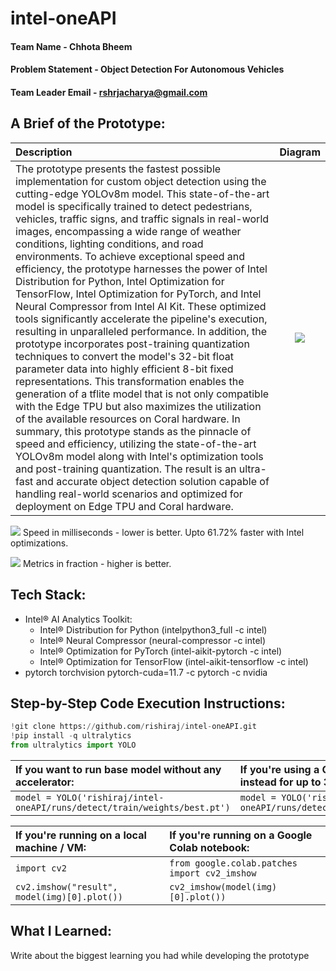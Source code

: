 # intel-oneAPI

#### Team Name - Chhota Bheem
#### Problem Statement - Object Detection For Autonomous Vehicles
#### Team Leader Email - rshrjacharya@gmail.com

## A Brief of the Prototype:
| Description | Diagram |
| :--- | :---: |
| The prototype presents the fastest possible implementation for custom object detection using the cutting-edge YOLOv8m model. This state-of-the-art model is specifically trained to detect pedestrians, vehicles, traffic signs, and traffic signals in real-world images, encompassing a wide range of weather conditions, lighting conditions, and road environments. To achieve exceptional speed and efficiency, the prototype harnesses the power of Intel Distribution for Python, Intel Optimization for TensorFlow, Intel Optimization for PyTorch, and Intel Neural Compressor from Intel AI Kit. These optimized tools significantly accelerate the pipeline's execution, resulting in unparalleled performance. In addition, the prototype incorporates post-training quantization techniques to convert the model's 32-bit float parameter data into highly efficient 8-bit fixed representations. This transformation enables the generation of a tflite model that is not only compatible with the Edge TPU but also maximizes the utilization of the available resources on Coral hardware. In summary, this prototype stands as the pinnacle of speed and efficiency, utilizing the state-of-the-art YOLOv8m model along with Intel's optimization tools and post-training quantization. The result is an ultra-fast and accurate object detection solution capable of handling real-world scenarios and optimized for deployment on Edge TPU and Coral hardware. | ![](https://raw.githubusercontent.com/rishiraj/intel-oneAPI/main/runs/detect/train/weights/best_saved_model/best_full_integer_quant_edgetpu.svg) |

![](https://raw.githubusercontent.com/rishiraj/intel-oneAPI/main/wandb/model.png)
Speed in milliseconds - lower is better. Upto 61.72% faster with Intel optimizations.

![](https://raw.githubusercontent.com/rishiraj/intel-oneAPI/main/wandb/metrics.png)
Metrics in fraction - higher is better.


## Tech Stack:
* Intel® AI Analytics Toolkit:
  * Intel® Distribution for Python (intelpython3_full -c intel)
  * Intel® Neural Compressor (neural-compressor -c intel)
  * Intel® Optimization for PyTorch (intel-aikit-pytorch -c intel)
  * Intel® Optimization for TensorFlow (intel-aikit-tensorflow -c intel)
* pytorch torchvision pytorch-cuda=11.7 -c pytorch -c nvidia

## Step-by-Step Code Execution Instructions:
```python
!git clone https://github.com/rishiraj/intel-oneAPI.git
!pip install -q ultralytics
from ultralytics import YOLO
```
| If you want to run base model without any accelerator: | If you're using a CPU, use the following instead for up to 3x CPU speedup: | If you're using a GPU, use the following instead for up to 5x GPU speedup: | If you're using an Edge TPU, use the following instead for up to 10x TPU speedup: |
| :--- | :--- | :--- | :--- |
| `model = YOLO('rishiraj/intel-oneAPI/runs/detect/train/weights/best.pt')` | `model = YOLO('rishiraj/intel-oneAPI/runs/detect/train/weights/best.onnx')` | `model = YOLO('rishiraj/intel-oneAPI/runs/detect/train/weights/best.engine')` | `model = YOLO('rishiraj/intel-oneAPI/runs/detect/train/weights/best_saved_model/best_full_integer_quant_edgetpu.tflite')` |

| If you're running on a local machine / VM: | If you're running on a Google Colab notebook: |
| :--- | :--- |
| `import cv2` | `from google.colab.patches import cv2_imshow` |
| `cv2.imshow("result", model(img)[0].plot())` | `cv2_imshow(model(img)[0].plot())` |

## What I Learned:
Write about the biggest learning you had while developing the prototype
